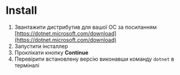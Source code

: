 # Install

1. Звантажити дистрибутив для вашої ОС за посиланням [https://dotnet.microsoft.com/download](https://dotnet.microsoft.com/download)
2. Запустити інсталлер 
3. Проклікати кнопку **Continue**
4. Перевірити встановлену версію виконавши команду `dotnet` в терміналі


